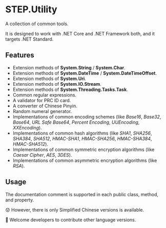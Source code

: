 # STEP.Utility

A collection of common tools.

It is designed to work with .NET Core and .NET Framework both, and it targets .NET Standard.

## Features

* Extension methods of **System.String** / **System.Char**.
* Extension methods of **System.DateTime** / **System.DateTimeOffset**.
* Extension methods of **System.Uri**.
* Extension methods of **System.IO.Stream**.
* Extension methods of **System.Threading.Tasks.Task**.
* Common regular expressions.
* A validator for PRC ID card.
* A converter of Chinese Pinyin.
* Random numeral generator.
* Implementations of common encoding schemes (like *Base16*, *Base32*, *Base64*, *URL Safe Base64*, *Percent Encoding*, *UUEncoding*, *XXEncoding*). 
* Implementations of common hash algorithms (like *SHA1*, *SHA256*, *SHA384*, *SHA512*, *HMAC-SHA1*, *HMAC-SHA256*, *HMAC-SHA384*, *HMAC-SHA512*).
* Implementations of common symmetric encryption algorithms (like *Caesar Cipher*, *AES*, *3DES*).
* Implementations of common asymmetric encryption algorithms (like *RSA*).

## Usage

The documentation comment is supported in each public class, method, and property.

😟 However, there is only Simplified Chinese versions is available.

🙂 Welcome developers to contribute other language versions.